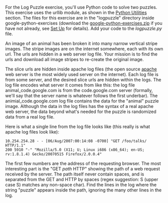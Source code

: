 For the Log Puzzle exercise, you'll use Python code to solve two puzzles. This exercise uses the urllib module, as shown in the [Python Utilities](https://developers.google.com/edu/python/utilities) section. The files for this exercise are in the "logpuzzle" directory inside google-python-exercises (download the [google-python-exercises.zip](https://developers.google.com/edu/python/google-python-exercises.zip) if you have not already, see [Set Up](https://developers.google.com/edu/python/set-up) for details). Add your code to the *logpuzzle.py* file.

An image of an animal has been broken it into many narrow vertical stripe images. The stripe images are on the internet somewhere, each with its own url. The urls are hidden in a web server log file. Your mission is to find the urls and download all image stripes to re-create the original image.

The slice urls are hidden inside apache log files (the open source [apache](http://httpd.apache.org/) web server is the most widely used server on the internet). Each log file is from some server, and the desired slice urls are hidden within the logs. The log file encodes what server it comes from like this: the log file animal_code.google.com is from the code.google.com server (formally, we'll say that the server name is whatever follows the first underbar). The animial_code.google.com log file contains the data for the "animal" puzzle image. Although the data in the log files has the syntax of a real apache web server, the data beyond what's needed for the puzzle is randomized data from a real log file.

Here is what a single line from the log file looks like (this really is what apache log files look like):
    
```    
10.254.254.28 - - [06/Aug/2007:00:14:08 -0700] "GET /foo/talks/ HTTP/1.1"
200 5910 "-" "Mozilla/5.0 (X11; U; Linux i686 (x86_64); en-US; rv:1.8.1.4) Gecko/20070515 Firefox/2.0.0.4"
```

The first few numbers are the address of the requesting browser. The most interesting part is the "GET _path_ HTTP" showing the path of a web request received by the server. The path itself never contain spaces, and is separated from the GET and HTTP by spaces (regex suggestion: S (upper case S) matches any non-space char). Find the lines in the log where the string "puzzle" appears inside the path, ignoring the many other lines in the log.
